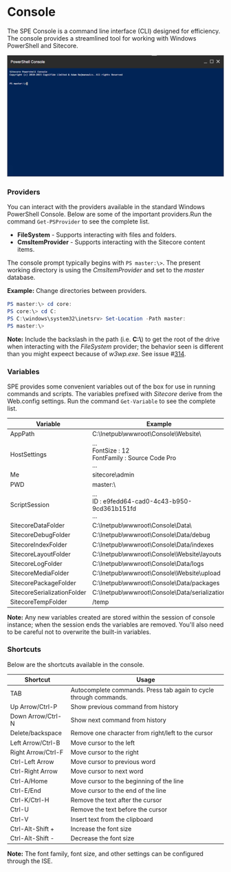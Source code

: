 # Console

The SPE Console is a command line interface (CLI) designed for efficiency. The console provides a streamlined tool for working with Windows PowerShell and Sitecore.

[![PowerShell Console](images/screenshots/cli-empty.png)](https://youtu.be/1TLYyzTw01w "Click for a quick demo")

### Providers
You can interact with the providers available in the standard Windows PowerShell Console. Below are some of the important providers.Run the command ` Get-PSProvider ` to see the complete list.
 * **FileSystem** - Supports interacting with files and folders.
 * **CmsItemProvider** - Supports interacting with the Sitecore content items.

The console prompt typically begins with ` PS master:\> `. The present working directory is using the *CmsItemProvider* and set to the *master* database. 
 
 **Example:** Change directories between providers.
 ```powershell
 PS master:\> cd core:
 PS core:\> cd C:
 PS C:\windows\system32\inetsrv> Set-Location -Path master:
 PS master:\>
 ```
 **Note:** Include the backslash in the path (i.e. **C:\\**) to get the root of the drive when interacting with the *FileSystem* provider; the behavior seen is different than you might expeect because of *w3wp.exe*. See issue #[314][1].

### Variables
SPE provides some convenient variables out of the box for use in running commands and scripts. The variables prefixed with *Sitecore* derive from the Web.config settings. Run the command ` Get-Variable ` to see the complete list.

| **Variable** | **Example** |
| -------- | ----------- |
| AppPath  | C:\Inetpub\wwwroot\Console\Website\ |
| HostSettings | ... <br/> FontSize : 12 <br/> FontFamily : Source Code Pro <br/> ... |
| Me        | sitecore\admin    |
| PWD       | master:\     |
| ScriptSession | ... <br/> ID : e9fedd64-cad0-4c43-b950-9cd361b151fd <br/> ... |
| SitecoreDataFolder    | C:\Inetpub\wwwroot\Console\Data\    |
| SitecoreDebugFolder   | C:\Inetpub\wwwroot\Console\Data\/debug  |
| SitecoreIndexFolder   | C:\Inetpub\wwwroot\Console\Data\/indexes  |
| SitecoreLayoutFolder  | C:\Inetpub\wwwroot\Console\Website\layouts  |
| SitecoreLogFolder     | C:\Inetpub\wwwroot\Console\Data\/logs  |
| SitecoreMediaFolder   | C:\Inetpub\wwwroot\Console\Website\upload  |
| SitecorePackageFolder | C:\Inetpub\wwwroot\Console\Data\/packages  |
| SitecoreSerializationFolder   | C:\Inetpub\wwwroot\Console\Data\/serialization  |
| SitecoreTempFolder    | /temp  |

 **Note:** Any new variables created are stored within the session of console instance; when the session ends the variables are removed. You'll also need to be careful not to overwrite the built-in variables.
 
### Shortcuts
Below are the shortcuts available in the console.

| **Shortcut**  | **Usage** |
| --------  | ----- |
| TAB       | Autocomplete commands. Press tab again to cycle through commands.  |
| Up Arrow/Ctrl-P   | Show previous command from history    |
| Down Arrow/Ctrl-N | Show next command from history        |
| Delete/backspace  | Remove one character from right/left to the cursor    |
| Left Arrow/Ctrl-B | Move cursor to the left   |
| Right Arrow/Ctrl-F    | Move cursor to the right  |
| Ctrl-Left Arrow   | Move cursor to previous word  |
| Ctrl-Right Arrow  | Move cursor to next word  |
| Ctrl-A/Home       | Move cursor to the beginning of the line  |
| Ctrl-E/End        | Move cursor to the end of the line    |
| Ctrl-K/Ctrl-H     | Remove the text after the cursor  |
| Ctrl-U            | Remove the text before the cursor |
| Ctrl-V            | Insert text from the clipboard    |
| Ctrl-Alt-Shift +  | Increase the font size |
| Ctrl-Alt-Shift -  | Decrease the font size |

**Note:** The font family, font size, and other settings can be configured through the ISE.

[1]: https://github.com/SitecorePowerShell/Console/issues/314